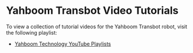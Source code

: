 # Yahboom Transbot Video Tutorials

To view a collection of tutorial videos for the Yahboom Transbot robot, visit the following playlist:

- [Yahboom Technology YouTube Playlists](https://www.youtube.com/c/YahboomTechnology/playlists)
